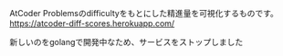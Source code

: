 AtCoder Problemsのdifficultyをもとにした精進量を可視化するものです。
https://atcoder-diff-scores.herokuapp.com/

新しいのをgolangで開発中なため、サービスをストップしました
